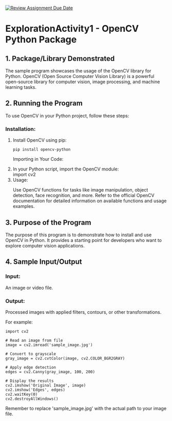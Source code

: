 [![Review Assignment Due Date](https://classroom.github.com/assets/deadline-readme-button-24ddc0f5d75046c5622901739e7c5dd533143b0c8e959d652212380cedb1ea36.svg)](https://classroom.github.com/a/oB7VDeFN)
# ExplorationActivity1 - OpenCV Python Package

<h2>1. Package/Library Demonstrated</h2>
<p>The sample program showcases the usage of the OpenCV library for Python. OpenCV (Open Source Computer Vision Library) is a powerful open-source library for computer vision, image processing, and machine learning tasks.<p>

<h2>2. Running the Program</h2>
<p>To use OpenCV in your Python project, follow these steps:</p>

<h3>Installation:</h3>

<ol>
<li>Install OpenCV using pip:</li>
<pre><code>pip install opencv-python</code></pre>

Importing in Your Code:

<li>In your Python script, import the OpenCV module:</li>
import cv2

<li>Usage:</li>

Use OpenCV functions for tasks like image manipulation, object detection, face recognition, and more.
Refer to the official OpenCV documentation for detailed information on available functions and usage examples.
</ol>

<h2>3. Purpose of the Program</h2>
<p>The purpose of this program is to demonstrate how to install and use OpenCV in Python. It provides a starting point for developers who want to explore computer vision applications.</p>

<h2>4. Sample Input/Output</h2>
<h3>Input:</h3> <p>An image or video file.</p>
<h3>Output:</h3> <p>Processed images with applied filters, contours, or other transformations.</p>
For example:

<pre><code>import cv2

# Read an image from file
image = cv2.imread('sample_image.jpg')

# Convert to grayscale
gray_image = cv2.cvtColor(image, cv2.COLOR_BGR2GRAY)

# Apply edge detection
edges = cv2.Canny(gray_image, 100, 200)

# Display the results
cv2.imshow('Original Image', image)
cv2.imshow('Edges', edges)
cv2.waitKey(0)
cv2.destroyAllWindows()</code></pre>

Remember to replace 'sample_image.jpg' with the actual path to your image file.